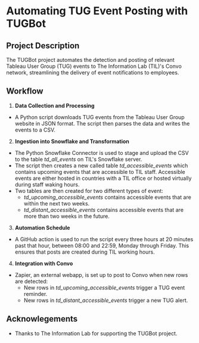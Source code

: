# Automating TUG Event Posting with TUGBot

## Project Description
The TUGBot project automates the detection and posting of relevant Tableau User Group (TUG) events to The Information Lab (TIL)'s Convo network, streamlining the delivery of event notifications to employees.

## Workflow
1. **Data Collection and Processing**
* A Python script downloads TUG events from the Tableau User Group website in JSON format. The script then parses the data and writes the events to a CSV.
2. **Ingestion into Snowflake and Transformation**
* The Python Snowflake Connector is used to stage and upload the CSV to the table *td_all_events* on TIL's Snowflake server.
* The script then creates a new called table *td_accessible_events* which contains upcoming events that are accessible to TIL staff. Accessible events are either hosted in countries with a TIL office or hosted virtually during staff waking hours.
* Two tables are then created for two different types of event:
  * *td_upcoming_accessible_events* contains accessible events that are within the next two weeks.
  * *td_distant_accessible_events* contains accessible events that are more than two weeks in the future.
3. **Automation Schedule**
* A GitHub action is used to run the script every three hours at 20 minutes past that hour, between 08:00 and 22:59, Monday through Friday. This ensures that posts are created during TIL working hours.
4. **Integration with Convo**
* Zapier, an external webapp, is set up to post to Convo when new rows are detected:
  * New rows in *td_upcoming_accessible_events* trigger a TUG event reminder.
  * New rows in *td_distant_accessible_events* trigger a new TUG alert.
## Acknowlegements
* Thanks to The Information Lab for supporting the TUGBot project.